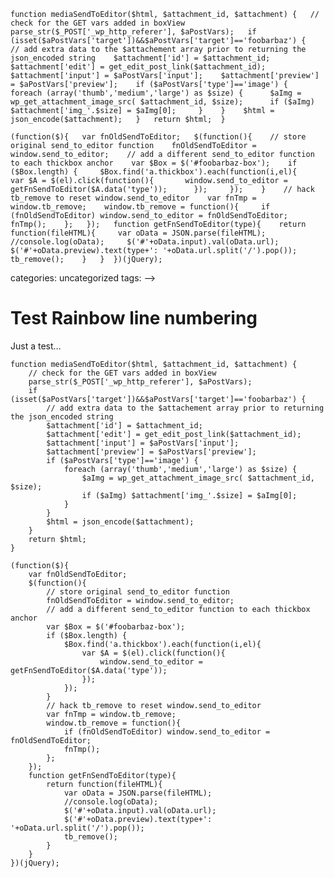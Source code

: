 <!--
  id: 1001
  date: 2012-06-28T16:40:08
  modified: 2014-05-05T21:36:35
  slug: test-rainbow
  type: post
  excerpt: <p>Just a test&#8230;</p> 
  content: <p>Just a test&#8230;</p> <p><!--more--></p> <pre><code data-language="php" data-line="123">function mediaSendToEditor($html, $attachment_id, $attachment) {   // check for the GET vars added in boxView   parse_str($_POST['_wp_http_referer'], $aPostVars);   if (isset($aPostVars['target'])&amp;&amp;$aPostVars['target']=='foobarbaz') {    // add extra data to the $attachement array prior to returning the json_encoded string    $attachment['id'] = $attachment_id;    $attachment['edit'] = get_edit_post_link($attachment_id);    $attachment['input'] = $aPostVars['input'];    $attachment['preview'] = $aPostVars['preview'];    if ($aPostVars['type']=='image') {     foreach (array('thumb','medium','large') as $size) {      $aImg = wp_get_attachment_image_src( $attachment_id, $size);      if ($aImg) $attachment['img_'.$size] = $aImg[0];     }    }    $html = json_encode($attachment);   }   return $html;  }</code></pre> <pre><code data-language="javascript">(function($){   var fnOldSendToEditor;   $(function(){    // store original send_to_editor function    fnOldSendToEditor = window.send_to_editor;    // add a different send_to_editor function to each thickbox anchor    var $Box = $('#foobarbaz-box');    if ($Box.length) {     $Box.find('a.thickbox').each(function(i,el){      var $A = $(el).click(function(){       window.send_to_editor = getFnSendToEditor($A.data('type'));      });     });    }    // hack tb_remove to reset window.send_to_editor    var fnTmp = window.tb_remove;    window.tb_remove = function(){     if (fnOldSendToEditor) window.send_to_editor = fnOldSendToEditor;     fnTmp();    };   });   function getFnSendToEditor(type){    return function(fileHTML){     var oData = JSON.parse(fileHTML);     //console.log(oData);     $('#'+oData.input).val(oData.url);     $('#'+oData.preview).text(type+': '+oData.url.split('/').pop());     tb_remove();    }   }  })(jQuery);</code></pre> 
  categories: uncategorized
  tags: 
-->

# Test Rainbow line numbering

<p>Just a test&#8230;</p>
<p><!--more--></p>
<pre><code data-language="php" data-line="123">function mediaSendToEditor($html, $attachment_id, $attachment) {
	// check for the GET vars added in boxView
	parse_str($_POST['_wp_http_referer'], $aPostVars);
	if (isset($aPostVars['target'])&amp;&amp;$aPostVars['target']=='foobarbaz') {
		// add extra data to the $attachement array prior to returning the json_encoded string
		$attachment['id'] = $attachment_id;
		$attachment['edit'] = get_edit_post_link($attachment_id);
		$attachment['input'] = $aPostVars['input'];
		$attachment['preview'] = $aPostVars['preview'];
		if ($aPostVars['type']=='image') {
			foreach (array('thumb','medium','large') as $size) {
				$aImg = wp_get_attachment_image_src( $attachment_id, $size);
				if ($aImg) $attachment['img_'.$size] = $aImg[0];
			}
		}
		$html = json_encode($attachment);
	}
	return $html;
}</code></pre>
<pre><code data-language="javascript">(function($){
	var fnOldSendToEditor;
	$(function(){
		// store original send_to_editor function
		fnOldSendToEditor = window.send_to_editor;
		// add a different send_to_editor function to each thickbox anchor
		var $Box = $('#foobarbaz-box');
		if ($Box.length) {
			$Box.find('a.thickbox').each(function(i,el){
				var $A = $(el).click(function(){
					window.send_to_editor = getFnSendToEditor($A.data('type'));
				});
			});
		}
		// hack tb_remove to reset window.send_to_editor
		var fnTmp = window.tb_remove;
		window.tb_remove = function(){
			if (fnOldSendToEditor) window.send_to_editor = fnOldSendToEditor;
			fnTmp();
		};
	});
	function getFnSendToEditor(type){
		return function(fileHTML){
			var oData = JSON.parse(fileHTML);
			//console.log(oData);
			$('#'+oData.input).val(oData.url);
			$('#'+oData.preview).text(type+': '+oData.url.split('/').pop());
			tb_remove();
		}
	}
})(jQuery);</code></pre>


